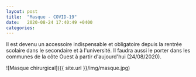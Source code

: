 ```yaml
---
layout: post
title:  "Masque - COVID-19"
date:   2020-08-24 17:40:49 +0400
categories: 
---
```



Il est devenu un accessoire indispensable et obligatoire depuis la rentrée scolaire dans le secondaire et à l'université. Il faudra aussi le porter dans les communes de la côte Ouest à partir d'aujourd'hui (24/08/2020).

![Masque chirurgical]({{ site.url }}/img/masque.jpg)
